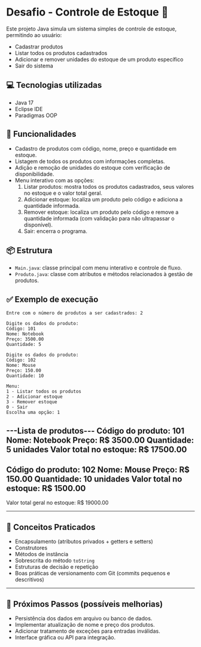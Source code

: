 # Desafio - Controle de Estoque 🛒

Este projeto Java simula um sistema simples de controle de estoque, permitindo ao usuário:

- Cadastrar produtos
- Listar todos os produtos cadastrados
- Adicionar e remover unidades do estoque de um produto específico
- Sair do sistema

## 💻 Tecnologias utilizadas

- Java 17
- Eclipse IDE
- Paradigmas OOP

## 📄 Funcionalidades

- Cadastro de produtos com código, nome, preço e quantidade em estoque.
- Listagem de todos os produtos com informações completas.
- Adição e remoção de unidades do estoque com verificação de disponibilidade.
- Menu interativo com as opções:
   1. Listar produtos: mostra todos os produtos cadastrados, seus valores no estoque e o valor total geral.
   2. Adicionar estoque: localiza um produto pelo código e adiciona a quantidade informada.
   3. Remover estoque: localiza um produto pelo código e remove a quantidade informada (com validação para não ultrapassar o disponível).
   4. Sair: encerra o programa.

## 📦 Estrutura

- `Main.java`: classe principal com menu interativo e controle de fluxo.
- `Produto.java`: classe com atributos e métodos relacionados à gestão de produtos.

## ✅ Exemplo de execução

```
Entre com o número de produtos a ser cadastrados: 2

Digite os dados do produto:
Código: 101
Nome: Notebook
Preço: 3500.00
Quantidade: 5

Digite os dados do produto:
Código: 102
Nome: Mouse
Preço: 150.00
Quantidade: 10

Menu:
1 - Listar todos os produtos
2 - Adicionar estoque
3 - Remover estoque
0 - Sair
Escolha uma opção: 1

```
---Lista de produtos---
Código do produto: 101
Nome: Notebook
Preço: R$ 3500.00
Quantidade: 5 unidades
Valor total no estoque: R$ 17500.00
---------------------------------
Código do produto: 102
Nome: Mouse
Preço: R$ 150.00
Quantidade: 10 unidades
Valor total no estoque: R$ 1500.00
---------------------------------
Valor total geral no estoque: R$ 19000.00



---

## 🔑 Conceitos Praticados

- Encapsulamento (atributos privados + getters e setters)
- Construtores
- Métodos de instância
- Sobrescrita do método `toString`
- Estruturas de decisão e repetição
- Boas práticas de versionamento com Git (commits pequenos e descritivos)

---

## 📌 Próximos Passos (possíveis melhorias)

- Persistência dos dados em arquivo ou banco de dados.  
- Implementar atualização de nome e preço dos produtos.  
- Adicionar tratamento de exceções para entradas inválidas.  
- Interface gráfica ou API para integração.  



